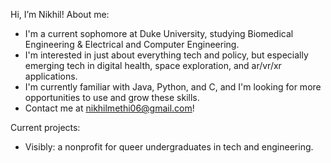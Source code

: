 Hi, I’m Nikhil! About me:
- I'm a current sophomore at Duke University, studying Biomedical Engineering & Electrical and Computer Engineering.
- I'm interested in just about everything tech and policy, but especially emerging tech in digital health, space exploration, and ar/vr/xr applications.
- I'm currently familiar with Java, Python, and C, and I'm looking for more opportunities to use and grow these skills.
- Contact me at nikhilmethi06@gmail.com!

Current projects:
- Visibly: a nonprofit for queer undergraduates in tech and engineering.

